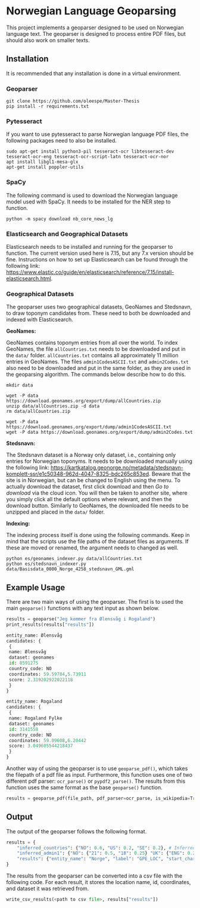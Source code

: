 # Norwegian Language Geoparsing

This project implements a geoparser designed to be used on Norwegian language text.
The geoparser is designed to process entire PDF files, but should also work on smaller texts.

## Installation

It is recommended that any installation is done in a virtual environment.

### Geoparser

```console
git clone https://github.com/oleespe/Master-Thesis
pip install -r requirements.txt
```

### Pytesseract

If you want to use pytesseract to parse Norwegian language PDF files, the following packages need to also be installed.

```console
sudo apt-get install python3-pil tesseract-ocr libtesseract-dev tesseract-ocr-eng tesseract-ocr-script-latn tesseract-ocr-nor
apt install libgl1-mesa-glx
apt-get install poppler-utils
```

### SpaCy

The following command is used to download the Norwegian language model used with SpaCy.
It needs to be installed for the NER step to function.

```console
python -m spacy download nb_core_news_lg
```

### Elasticsearch and Geographical Datasets

Elasticsearch needs to be installed and running for the geoparser to function.
The current version used here is 7.15, but any 7.x version should be fine.
Instructions on how to set up Elasticsearch can be found through the following link: <https://www.elastic.co/guide/en/elasticsearch/reference/7.15/install-elasticsearch.html>.

### Geographical Datasets

The geoparser uses two geographical datasets, GeoNames and Stedsnavn, to draw toponym candidates from.
These need to both be downloaded and indexed with Elasticsearch.

**GeoNames:**

GeoNames contains toponym entries from all over the world.
To index GeoNames, the file `allCountries.txt` needs to be downloaded and put in the `data/` folder.
`allCountries.txt` contains all approximately 11 million entries in GeoNames.
The files `admin1CodesASCII.txt` and `admin2Codes.txt` also need to be downloaded and put in the same folder, as they are used in the geoparsing algorithm.
The commands below describe how to do this.

```console
mkdir data

wget -P data https://download.geonames.org/export/dump/allCountries.zip
unzip data/allCountries.zip -d data
rm data/allCountries.zip

wget -P data https://download.geonames.org/export/dump/admin1CodesASCII.txt
wget -P data https://download.geonames.org/export/dump/admin2Codes.txt
```

**Stedsnavn:**

The Stedsnavn dataset is a Norway only dataset, i.e., containing only entries for Norwegian toponyms.
It needs to be downloaded manually using the following link: <https://kartkatalog.geonorge.no/metadata/stedsnavn-komplett-ssr/e1c50348-962d-4047-8325-bdc265c853ed>.
Beware that the site is in Norwegian, but can be changed to English using the menu.
To actually download the dataset, first click download and then _Go to download_ via the cloud icon.
You will then be taken to another site, where you simply click all the default options where relevant, and then the download button.
Similarly to GeoNames, the downloaded file needs to be unzipped and placed in the `data/` folder.

**Indexing:**

The indexing process itself is done using the following commands.
Keep in mind that the scripts use the file paths of the dataset files as arguments.
If these are moved or renamed, the argument needs to changed as well.

```console
python es/geonames_indexer.py data/allCountries.txt
python es/stedsnavn_indexer.py data/Basisdata_0000_Norge_4258_stedsnavn_GML.gml
```

## Example Usage

There are two main ways of using the geoparser.
The first is to used the main `geoparse()` functions with any text input as shown below.

```py
results = geoparse("Jeg kommer fra Ølensvåg i Rogaland")
print_results(results["results"])

entity_name: Ølensvåg
candidates: {
 {
 name: Ølensvåg
 dataset: geonames
 id: 8591275
 country_code: NO
 coordinates: 59.59784,5.73911
 score: 2.319202922022118
 }
}

entity_name: Rogaland
candidates: {
 {
 name: Rogaland Fylke
 dataset: geonames
 id: 3141558
 country_code: NO
 coordinates: 59.09608,6.20442
 score: 3.049605544218437
 }
}
```

Another way of using the geoparser is to use `geoparse_pdf()`, which takes the filepath of a pdf file as input.
Furthermore, this function uses one of two different pdf parser: `ocr_parse()` or `pypdf2_parse()`.
The results from this function uses the same format as the base `geoparse()` function.

```py
results = geoparse_pdf(file_path, pdf_parser=ocr_parse, is_wikipedia=True)
```

## Output

The output of the geoparser follows the following format.

```py
results = {
    "inferred_countries": {"NO": 0.6, "US": 0.2, "SE": 0.2}, # Inferred countries of relevance
    "inferred_admin1": {"NO": {"21": 0.5, "18": 0.25} "UK": {"ENG": 0.25}}, # inferred first order administrative divisions of relevance
    "results": {"entity_name": "Norge", "label": "GPE_LOC", "start_char": 35, "end_char": 40, "candidates": [<list of candidates>]}
}
```

The results from the geoparser can be converted into a csv file with the following code.
For each result, it stores the location name, id, coordinates, and dataset it was retrieved from.

```py
write_csv_results(<path to csv file>, results["results"])
```
